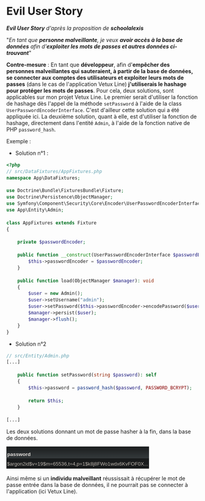 # Evil User Story

_**Evil User Story** d'après la proposition de **schoolalexis**_

"_En tant que **personne malveillante**, je veux **avoir accès à la base de données** afin d'**exploiter les mots de passes et autres données ci-trouvant**_"

**Contre-mesure** : En tant que **développeur**, afin d'**empêcher des personnes malveillantes qui sauteraient, à partir de la base de données, se connecter aux comptes des utilisateurs et exploiter leurs mots de passes** (dans le cas de l'application Vetux Line) **j'utiliserais le hashage pour protéger les mots de passes**.
Pour cela, deux solutions, sont applicables sur mon projet Vetux Line. Le premier serait d'utiliser la fonction de hashage dès l'appel de la méthode `setPassword` à l'aide de la class `UserPasswordEncoderInterface`. C'est d'ailleur cette solution qui a été appliquée ici. La deuxième solution, quant à elle, est d'utiliser la fonction de hashage, directement dans l'entité `Admin`, à l'aide de la fonction native de PHP `password_hash`.

Exemple :

- Solution n°1 :

```php
<?php
// src/DataFixtures/AppFixtures.php
namespace App\DataFixtures;

use Doctrine\Bundle\FixturesBundle\Fixture;
use Doctrine\Persistence\ObjectManager;
use Symfony\Component\Security\Core\Encoder\UserPasswordEncoderInterface;
use App\Entity\Admin;

class AppFixtures extends Fixture
{

    private $passwordEncoder;

    public function __construct(UserPasswordEncoderInterface $passwordEncoder){
        $this->passwordEncoder = $passwordEncoder;
    }

    public function load(ObjectManager $manager): void
    {
        $user = new Admin();
        $user->setUsername("admin");
        $user->setPassword($this->passwordEncoder->encodePassword($user, "admin"));
        $manager->persist($user);
        $manager->flush();
    }
}
```

- Solution n°2

```php
// src/Entity/Admin.php
[...]

    public function setPassword(string $password): self
    {
        $this->password = password_hash($password, PASSWORD_BCRYPT);

        return $this;
    }

[...]
```

Les deux solutions donnant un mot de passe hasher à la fin, dans la base de données.

![hash_password](./img/hash_password.png)

Ainsi même si un **individu malveillant** réussissait à récupérer le mot de passe entrée dans la base de données, il ne pourrait pas se connecter à l'application (ici Vetux Line).